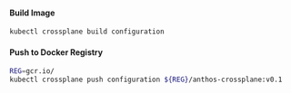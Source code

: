 

#### Build Image
```sh
kubectl crossplane build configuration
```

#### Push to Docker Registry
```sh
REG=gcr.io/
kubectl crossplane push configuration ${REG}/anthos-crossplane:v0.1
```